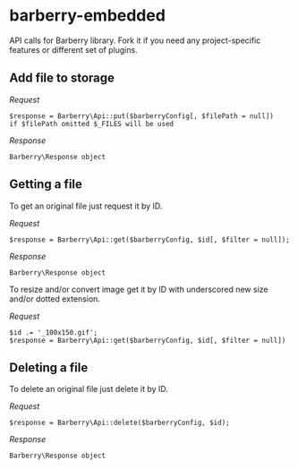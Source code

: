barberry-embedded
===============

API calls for Barberry library. Fork it if you need any project-specific features or different set of plugins.

Add file to storage
-------------------

*Request*

    $response = Barberry\Api::put($barberryConfig[, $filePath = null])
    if $filePath omitted $_FILES will be used

*Response*

    Barberry\Response object


Getting a file
--------------

To get an original file just request it by ID.

*Request*

    $response = Barberry\Api::get($barberryConfig, $id[, $filter = null]);

*Response*

    Barberry\Response object

To resize and/or convert image get it by ID with underscored new size and/or dotted extension.

*Request*

    $id .= '_100x150.gif';
    $response = Barberry\Api::get($barberryConfig, $id[, $filter = null])


Deleting a file
---------------

To delete an original file just delete it by ID.

*Request*

    $response = Barberry\Api::delete($barberryConfig, $id);

*Response*

    Barberry\Response object

